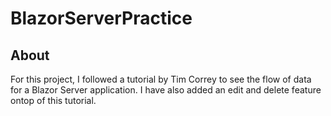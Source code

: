 # BlazorServerPractice

## About

For this project, I followed a tutorial by Tim Correy to see the flow of data for a Blazor Server application. I have also added an edit and delete feature ontop of this tutorial.